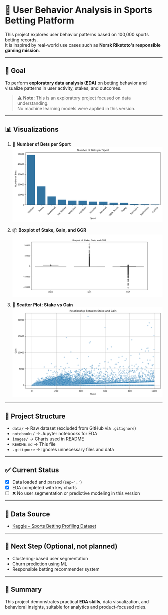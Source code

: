 # 🧠 User Behavior Analysis in Sports Betting Platform

This project explores user behavior patterns based on 100,000 sports betting records.  
It is inspired by real-world use cases such as **Norsk Rikstoto's responsible gaming mission**.

---

## 🎯 Goal

To perform **exploratory data analysis (EDA)** on betting behavior and visualize patterns in user activity, stakes, and outcomes.

> ⚠️ **Note:** This is an exploratory project focused on data understanding.  
> No machine learning models were applied in this version.

---

## 📊 Visualizations

1. 📌 **Number of Bets per Sport**  
   ![Bets per Sport](notebooks/plots/bets_per_sport.png)

2. 📦 **Boxplot of Stake, Gain, and GGR**  
   ![Boxplot](notebooks/plots/boxplot_stake_gain_ggr.png)

3. 🧪 **Scatter Plot: Stake vs Gain**  
   ![Scatter Plot](notebooks/plots/stake_vs_gain.png)

---

## 📁 Project Structure

- `data/` → Raw dataset (excluded from GitHub via `.gitignore`)
- `notebooks/` → Jupyter notebooks for EDA
- `images/` → Charts used in README
- `README.md` → This file
- `.gitignore` → Ignores unnecessary files and data

---

## ✅ Current Status

- [x] Data loaded and parsed (`sep=';'`)
- [x] EDA completed with key charts
- [ ] ❌ No user segmentation or predictive modeling in this version

---

## 🔗 Data Source

- [Kaggle – Sports Betting Profiling Dataset](https://www.kaggle.com/datasets/emiliencoicaud/sports-betting-profiling-dataset)

---

## 🚀 Next Step (Optional, not planned)

- Clustering-based user segmentation  
- Churn prediction using ML  
- Responsible betting recommender system

---

## 📌 Summary

This project demonstrates practical **EDA skills**, data visualization, and behavioral insights, suitable for analytics and product-focused roles.
